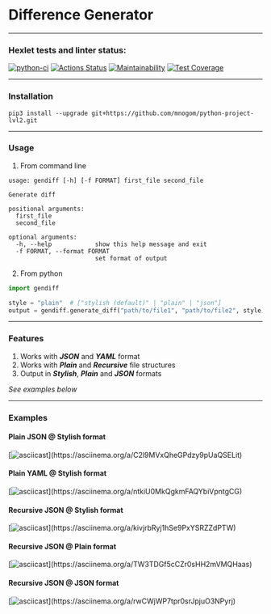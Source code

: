 # Difference Generator

---
### Hexlet tests and linter status:
[![python-ci](https://github.com/mnogom/python-project-lvl2/actions/workflows/python-ci.yml/badge.svg)](https://github.com/mnogom/python-project-lvl2/actions/workflows/python-ci.yml)
[![Actions Status](https://github.com/mnogom/python-project-lvl2/workflows/hexlet-check/badge.svg)](https://github.com/mnogom/python-project-lvl2/actions)
[![Maintainability](https://api.codeclimate.com/v1/badges/ae478a78f3f8b00d995c/maintainability)](https://codeclimate.com/github/mnogom/python-project-lvl2/maintainability)
[![Test Coverage](https://api.codeclimate.com/v1/badges/ae478a78f3f8b00d995c/test_coverage)](https://codeclimate.com/github/mnogom/python-project-lvl2/test_coverage)

---
### Installation
```commandline
pip3 install --upgrade git+https://github.com/mnogom/python-project-lvl2.git
```

---
### Usage
1. From command line
```commandline
usage: gendiff [-h] [-f FORMAT] first_file second_file

Generate diff

positional arguments:
  first_file
  second_file

optional arguments:
  -h, --help            show this help message and exit
  -f FORMAT, --format FORMAT
                        set format of output
```

2. From python
```python
import gendiff

style = "plain"  # ["stylish (default)" | "plain" | "json"]
output = gendiff.generate_diff("path/to/file1", "path/to/file2", style)
```

---
### Features
1. Works with ***JSON*** and ***YAML*** format
2. Works with ***Plain*** and ***Recursive*** file structures
3. Output in ***Stylish***, ***Plain*** and ***JSON*** formats

*See examples below*

---
### Examples
#### Plain JSON @ Stylish format
[![asciicast](https://asciinema.org/a/C2l9MVxQheGPdzy9pUaQSELit.svg?)](https://asciinema.org/a/C2l9MVxQheGPdzy9pUaQSELit)

#### Plain YAML @ Stylish format
[![asciicast](https://asciinema.org/a/ntkiU0MkQgkmFAQYbiVpntgCG.svg?)](https://asciinema.org/a/ntkiU0MkQgkmFAQYbiVpntgCG)

#### Recursive JSON @ Stylish format
[![asciicast](https://asciinema.org/a/kivjrbRyj1hSe9PxYSRZZdPTW.svg?)](https://asciinema.org/a/kivjrbRyj1hSe9PxYSRZZdPTW)

#### Recursive JSON @ Plain format
[![asciicast](https://asciinema.org/a/TW3TDGf5cCZr0sHH2mVMQHaas.svg?)](https://asciinema.org/a/TW3TDGf5cCZr0sHH2mVMQHaas)

#### Recursive JSON @ JSON format
[![asciicast](https://asciinema.org/a/rwCWjWP7tpr0srJpjuO3NPyrj.svg?)](https://asciinema.org/a/rwCWjWP7tpr0srJpjuO3NPyrj)
